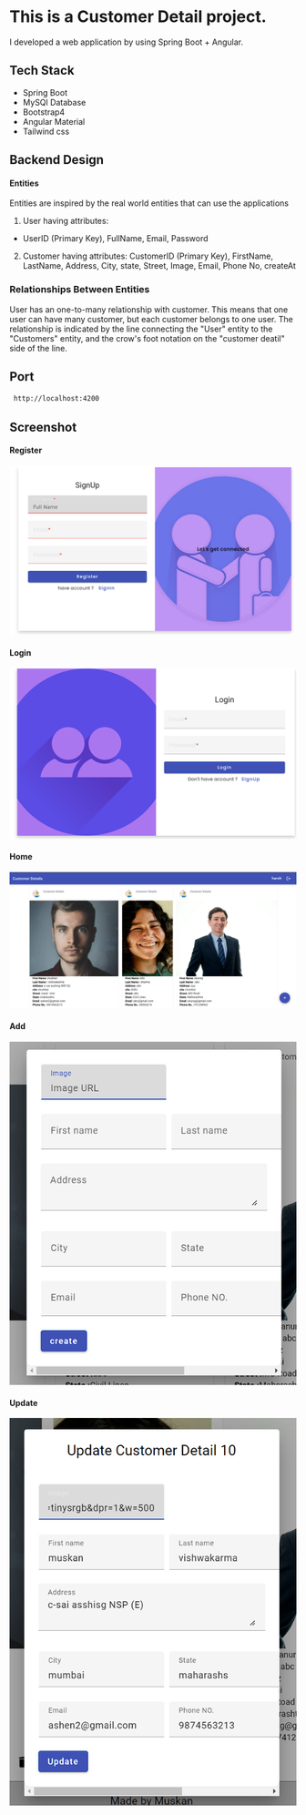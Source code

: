 

# This is a Customer Detail project.
I developed a web application by using Spring Boot + Angular.

## Tech Stack

+ Spring Boot
+ MySQl Database
+ Bootstrap4 
+ Angular Material
+ Tailwind css

## Backend Design
#### Entities
Entities are inspired by the real world entities that can use the applications
1. User having attributes:
- UserID (Primary Key), FullName, Email, Password

2. Customer having attributes:
CustomerID (Primary Key), FirstName, LastName, Address, City, state, Street, Image, Email, Phone No, createAt

### Relationships Between Entities 

User has an one-to-many relationship with customer. This means that one user can have many customer, but each customer belongs to one user. The relationship is indicated by the line connecting the "User" entity to the "Customers" entity, and the crow's foot notation on the "customer deatil" side of the line.


## Port

```bash
 http://localhost:4200
```

## Screenshot

#### Register
![App Screenshot](https://github.com/vish-muskan19/customers/blob/main/Customer_Details/SS/signup.png?raw=true)

#### Login
![App Screenshot](https://github.com/vish-muskan19/customers/blob/main/Customer_Details/SS/login.png?raw=true)

#### Home
![App Screenshot](https://github.com/vish-muskan19/customers/blob/main/Customer_Details/SS/Home.png?raw=true)

#### Add
![App Screenshot](https://github.com/vish-muskan19/customers/blob/main/Customer_Details/SS/create.png?raw=true)

#### Update
![App Screenshot](https://github.com/vish-muskan19/customers/blob/main/Customer_Details/SS/update.png?raw=true)

